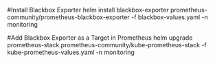 #Install Blackbox Exporter
helm install blackbox-exporter prometheus-community/prometheus-blackbox-exporter -f blackbox-values.yaml -n monitoring

#Add Blackbox Exporter as a Target in Prometheus
helm upgrade prometheus-stack prometheus-community/kube-prometheus-stack -f kube-prometheus-values.yaml -n monitoring
